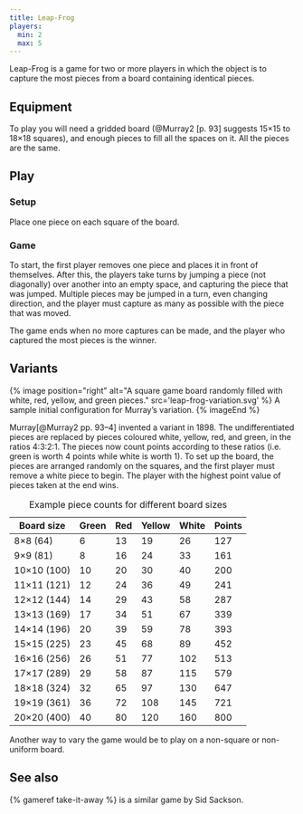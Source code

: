 ```yaml
---
title: Leap-Frog
players:
  min: 2
  max: 5
---
```


<p class="lead">Leap-Frog is a game for two or more players in which the object is to capture
the most pieces from a board containing identical pieces.</p>

<!-- excerpt -->

## Equipment
To play you will need a gridded board (@Murray2 [p. 93] suggests 15×15 to 18×18
squares), and enough pieces to fill all the spaces on it. All the pieces are the
same.

## Play

### Setup

Place one piece on each square of the board.

### Game

To start, the first player removes one piece and places it in front of
themselves. After this, the players take turns by jumping a piece (not
diagonally) over another into an empty space, and capturing the piece that was
jumped. Multiple pieces may be jumped in a turn, even changing direction, and
the player must capture as many as possible with the piece that was moved.

The game ends when no more captures can be made, and the player who captured the
most pieces is the winner.

## Variants

{% image 
  position="right"
  alt="A square game board randomly filled with white, red, yellow, and green pieces."
  src='leap-frog-variation.svg' %}
  A sample initial configuration for Murray’s variation.
{% imageEnd %}

Murray[@Murray2 pp. 93–4] invented a variant in 1898. The undifferentiated
pieces are replaced by pieces coloured white, yellow, red, and green, in the
ratios 4&ratio;3&ratio;2&ratio;1. The pieces now count points according to these ratios (i.e.
green is worth 4 points while white is worth 1). To set up the board, the pieces
are arranged randomly on the squares, and the first player must remove a white
piece to begin. The player with the highest point value of pieces taken at the
end wins.

<table class="table-sm table">
  <caption>Example piece counts for different board sizes</caption>
  <thead>
    <tr>
      <th>Board size</th>
      <th class="numeric">Green</th>
      <th class="numeric">Red</th>
      <th class="numeric">Yellow</th>
      <th class="numeric">White</th>
      <th class="numeric">Points</th>
    </tr>
  </thead>
  <tbody class="table-group-divider">
    <tr>
      <td>8×8 (64)</td>
      <td class="numeric">6</td>
      <td class="numeric">13</td>
      <td class="numeric">19</td>
      <td class="numeric">26</td>
      <td class="numeric">127</td>
    </tr>
    <tr>
      <td>9×9 (81)</td>
      <td class="numeric">8</td>
      <td class="numeric">16</td>
      <td class="numeric">24</td>
      <td class="numeric">33</td>
      <td class="numeric">161</td>
    </tr>
    <tr>
      <td>10×10 (100)</td>
      <td class="numeric">10</td>
      <td class="numeric">20</td>
      <td class="numeric">30</td>
      <td class="numeric">40</td>
      <td class="numeric">200</td>
    </tr>
    <tr>
      <td>11×11 (121)</td>
      <td class="numeric">12</td>
      <td class="numeric">24</td>
      <td class="numeric">36</td>
      <td class="numeric">49</td>
      <td class="numeric">241</td>
    </tr>
    <tr>
      <td>12×12 (144)</td>
      <td class="numeric">14</td>
      <td class="numeric">29</td>
      <td class="numeric">43</td>
      <td class="numeric">58</td>
      <td class="numeric">287</td>
    </tr>
    <tr>
      <td>13×13 (169)</td>
      <td class="numeric">17</td>
      <td class="numeric">34</td>
      <td class="numeric">51</td>
      <td class="numeric">67</td>
      <td class="numeric">339</td>
    </tr>
    <tr>
      <td>14×14 (196)</td>
      <td class="numeric">20</td>
      <td class="numeric">39</td>
      <td class="numeric">59</td>
      <td class="numeric">78</td>
      <td class="numeric">393</td>
    </tr>
    <tr>
      <td>15×15 (225)</td>
      <td class="numeric">23</td>
      <td class="numeric">45</td>
      <td class="numeric">68</td>
      <td class="numeric">89</td>
      <td class="numeric">452</td>
    </tr>
    <tr>
      <td>16×16 (256)</td>
      <td class="numeric">26</td>
      <td class="numeric">51</td>
      <td class="numeric">77</td>
      <td class="numeric">102</td>
      <td class="numeric">513</td>
    </tr>
    <tr>
      <td>17×17 (289)</td>
      <td class="numeric">29</td>
      <td class="numeric">58</td>
      <td class="numeric">87</td>
      <td class="numeric">115</td>
      <td class="numeric">579</td>
    </tr>
    <tr>
      <td>18×18 (324)</td>
      <td class="numeric">32</td>
      <td class="numeric">65</td>
      <td class="numeric">97</td>
      <td class="numeric">130</td>
      <td class="numeric">647</td>
    </tr>
    <tr>
      <td>19×19 (361)</td>
      <td class="numeric">36</td>
      <td class="numeric">72</td>
      <td class="numeric">108</td>
      <td class="numeric">145</td>
      <td class="numeric">721</td>
    </tr>
    <tr>
      <td>20×20 (400)</td>
      <td class="numeric">40</td>
      <td class="numeric">80</td>
      <td class="numeric">120</td>
      <td class="numeric">160</td>
      <td class="numeric">800</td>
    </tr>
  </tbody>
</table>

Another way to vary the game would be to play on a non-square or non-uniform board.

## See also

{% gameref take-it-away %} is a similar game by Sid Sackson.
